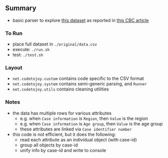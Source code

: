 ## Summary

* basic parser to explore [this dataset](https://www150.statcan.gc.ca/t1/tbl1/en/tv.action?pid=1310078101) as reported in [this CBC article](https://www.cbc.ca/news/canada/public-health-agency-of-canada-covid-19-statistics-1.5733069)

### To Run

* place full dataset in `./original/data.csv`
* execute: `./run.sh`
* test: `./test.sh`

### Layout

* `net.codetojoy.custom` contains code specific to the CSV format
* `net.codetojoy.system` contains semi-generic parsing, and `Runner`
* `net.codetojoy.utils` contains cleaning utilities

### Notes

* the data has multiple rows for various attributes
    - e.g. when `Case information` is `Region`, then `Value` is the region  
    - e.g. when `Case information` is `Age group`, then `Value` is the age group  
    - these attributes are linked via `Case identifier number`
* this code is not efficient, but it does the following:
    - read each attribute as an individual object (with case-id)
    - group all objects by case-id
    - unify info by case-id and write to console
